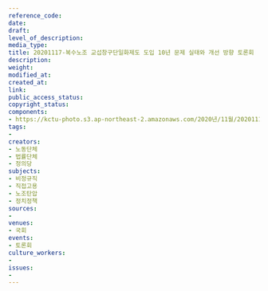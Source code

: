 ```yaml
---
reference_code: 
date: 
draft: 
level_of_description: 
media_type: 
title: 20201117-복수노조 교섭창구단일화제도 도입 10년 문제 실태와 개선 방향 토론회
description: 
weight: 
modified_at: 
created_at: 
link: 
public_access_status: 
copyright_status: 
components:
- https://kctu-photo.s3.ap-northeast-2.amazonaws.com/2020년/11월/20201117-복수노조+교섭창구단일화제도+도입+10년+문제+실태와+개선+방향+토론회/1280_PIG2202.jpg
tags:
- 
creators:
- 노동단체
- 법률단체
- 정의당
subjects:
- 비정규직
- 직접고용
- 노조탄압
- 정치정책
sources:
- 
venues:
- 국회
events:
- 토론회
culture_workers:
- 
issues:
- 
---
```

